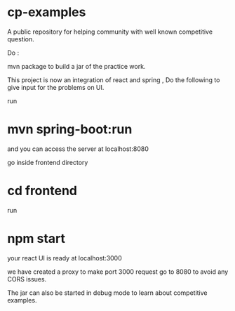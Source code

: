 # cp-examples
A public repository for helping community with well known competitive question.

Do :

mvn package to build a jar of the practice work.

This project is now an integration of react and spring , Do the following to give input for the problems on UI.

run 
# mvn spring-boot:run 

and you can access the server at localhost:8080

go inside frontend directory

# cd frontend
run
# npm start

your react UI is ready at localhost:3000

we have created a proxy to make port 3000 request go to 8080 to avoid any CORS issues.

The jar can also be started in debug mode to learn about competitive examples.

